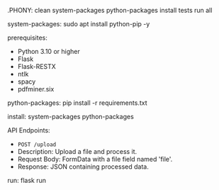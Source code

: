 .PHONY: clean system-packages python-packages install tests run all

system-packages:
   sudo apt install python-pip -y

prerequisites:
- Python 3.10 or higher
- Flask
- Flask-RESTX
- ntlk
- spacy
- pdfminer.six


python-packages:
   pip install -r requirements.txt


install: system-packages python-packages

API Endpoints:
- `POST /upload`
- Description: Upload a file and process it.
- Request Body: FormData with a file field named 'file'.
- Response: JSON containing processed data.

run:
   flask run